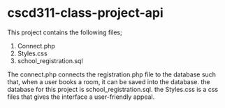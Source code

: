 # cscd311-class-project-api
This project contains the following files;
1. Connect.php
2. Styles.css
3. school_registration.sql

The connect.php connects the registration.php file to the database such that, when a user books a room, it can be saved into the database.
the database for this project is school_registration.sql.
the Styles.css is a css files that gives the interface a user-friendly appeal.
